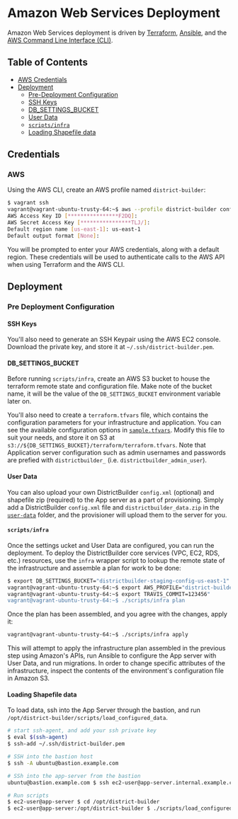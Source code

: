 # Amazon Web Services Deployment

Amazon Web Services deployment is driven by [Terraform](https://terraform.io/), [Ansible](https://www.ansible.com/), and the [AWS Command Line Interface (CLI)](http://aws.amazon.com/cli/).

## Table of Contents

* [AWS Credentials](#aws-credentials)
* [Deployment](#deployment)
    * [Pre-Deployment Configuration](#pre-deployment-configuration)
    * [SSH Keys](#ssh-keys)
    * [DB_SETTINGS_BUCKET](#db-settings-bucket)
    * [User Data](#user-data)
    * [`scripts/infra`](#scripts-infra)
    * [Loading Shapefile data](#loading-shapefile-data)


## Credentials

### AWS
Using the AWS CLI, create an AWS profile named `district-builder`:

```bash
$ vagrant ssh
vagrant@vagrant-ubuntu-trusty-64:~$ aws --profile district-builder configure
AWS Access Key ID [****************F2DQ]:
AWS Secret Access Key [****************TLJ/]:
Default region name [us-east-1]: us-east-1
Default output format [None]:
```

You will be prompted to enter your AWS credentials, along with a default region. These credentials will be used to authenticate calls to the AWS API when using Terraform and the AWS CLI.

## Deployment

### Pre Deployment Configuration

#### SSH Keys

You'll also need to generate an SSH Keypair using the AWS EC2 console. Download the private key, and store it at `~/.ssh/district-builder.pem`.

#### DB_SETTINGS_BUCKET

Before running `scripts/infra`, create an AWS S3 bucket to house the terraform remote state and configuration file. Make note of the bucket name, it will be the value of the `DB_SETTINGS_BUCKET` environment variable later on.

You'll also need to create a `terraform.tfvars` file, which contains the configuration parameters for your infrastructure and application. You can see the available configuration options in [`sample.tfvars`](./terraform/sample.tfvars). Modify this file to suit your needs, and store it on S3 at `s3://${DB_SETTINGS_BUCKET}/terraform/terraform.tfvars`. Note that Application server configuration such as admin usernames and passwords are prefied with `districtbuilder_` (i.e. `districtbuilder_admin_user`).

#### User Data

You can also upload your own DistrictBuilder `config.xml` (optional) and shapefile zip (required) to the App server as a part of provisioning. Simply add a DistrictBuilder `config.xml` file and `districtbuilder_data.zip` in the [`user-data`](./user-data/) folder, and the provisioner will upload them to the server for you. 


#### `scripts/infra`
Once the settings ucket and User Data are configured, you can run the deployment. To deploy the DistrictBuilder core services (VPC, EC2, RDS, etc.) resources, use the `infra` wrapper script to lookup the remote state of the infrastructure and assemble a plan for work to be done:

```bash
$ export DB_SETTINGS_BUCKET="districtbuilder-staging-config-us-east-1"
vagrant@vagrant-ubuntu-trusty-64:~$ export AWS_PROFILE="district-builder"
vagrant@vagrant-ubuntu-trusty-64:~$ export TRAVIS_COMMIT=123456"
vagrant@vagrant-ubuntu-trusty-64:~$ ./scripts/infra plan
```

Once the plan has been assembled, and you agree with the changes, apply it:

```bash
vagrant@vagrant-ubuntu-trusty-64:~$ ./scripts/infra apply
```

This will attempt to apply the infrastructure plan assembled in the previous step using Amazon's APIs, run Ansible to configure the App server with User Data, and run migrations. In order to change specific attributes of the infrastructure, inspect the contents of the environment's configuration file in Amazon S3.

#### Loading Shapefile data
To load data, ssh into the App Server through the bastion, and run `/opt/district-builder/scripts/load_configured_data`.

```bash
# start ssh-agent, and add your ssh private key
$ eval $(ssh-agent)
$ ssh-add ~/.ssh/district-builder.pem

# SSH into the bastion host
$ ssh -A ubuntu@bastion.example.com

# SSh into the app-server from the bastion
ubuntu@bastion.example.com $ ssh ec2-user@app-server.internal.example.com

# Run scripts
$ ec2-user@app-server $ cd /opt/district-builder
$ ec2-user@app-server:/opt/district-builder $ ./scripts/load_configured_data
```